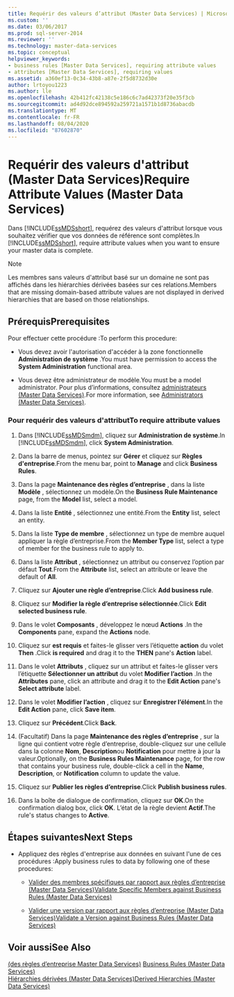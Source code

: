 ```yaml
---
title: Requérir des valeurs d’attribut (Master Data Services) | Microsoft Docs
ms.custom: ''
ms.date: 03/06/2017
ms.prod: sql-server-2014
ms.reviewer: ''
ms.technology: master-data-services
ms.topic: conceptual
helpviewer_keywords:
- business rules [Master Data Services], requiring attribute values
- attributes [Master Data Services], requiring values
ms.assetid: a360ef13-0c34-43b8-a87e-2f5d8732d30e
author: lrtoyou1223
ms.author: lle
ms.openlocfilehash: 42b412fc42138c5e186c6c7ad42373f20e35f3cb
ms.sourcegitcommit: ad4d92dce894592a259721a1571b1d8736abacdb
ms.translationtype: MT
ms.contentlocale: fr-FR
ms.lasthandoff: 08/04/2020
ms.locfileid: "87602870"
---
```

# <a name="require-attribute-values-master-data-services"></a><span data-ttu-id="a3c8f-102">Requérir des valeurs d'attribut (Master Data Services)</span><span class="sxs-lookup"><span data-stu-id="a3c8f-102">Require Attribute Values (Master Data Services)</span></span>
  <span data-ttu-id="a3c8f-103">Dans [!INCLUDE[ssMDSshort](../includes/ssmdsshort-md.md)], requérez des valeurs d'attribut lorsque vous souhaitez vérifier que vos données de référence sont complètes.</span><span class="sxs-lookup"><span data-stu-id="a3c8f-103">In [!INCLUDE[ssMDSshort](../includes/ssmdsshort-md.md)], require attribute values when you want to ensure your master data is complete.</span></span>  
  
> [!NOTE]  
>  <span data-ttu-id="a3c8f-104">Les membres sans valeurs d'attribut basé sur un domaine ne sont pas affichés dans les hiérarchies dérivées basées sur ces relations.</span><span class="sxs-lookup"><span data-stu-id="a3c8f-104">Members that are missing domain-based attribute values are not displayed in derived hierarchies that are based on those relationships.</span></span>  
  
## <a name="prerequisites"></a><span data-ttu-id="a3c8f-105">Prérequis</span><span class="sxs-lookup"><span data-stu-id="a3c8f-105">Prerequisites</span></span>  
 <span data-ttu-id="a3c8f-106">Pour effectuer cette procédure :</span><span class="sxs-lookup"><span data-stu-id="a3c8f-106">To perform this procedure:</span></span>  
  
-   <span data-ttu-id="a3c8f-107">Vous devez avoir l'autorisation d'accéder à la zone fonctionnelle **Administration de système** .</span><span class="sxs-lookup"><span data-stu-id="a3c8f-107">You must have permission to access the **System Administration** functional area.</span></span>  
  
-   <span data-ttu-id="a3c8f-108">Vous devez être administrateur de modèle.</span><span class="sxs-lookup"><span data-stu-id="a3c8f-108">You must be a model administrator.</span></span> <span data-ttu-id="a3c8f-109">Pour plus d’informations, consultez [administrateurs &#40;Master Data Services&#41;](administrators-master-data-services.md).</span><span class="sxs-lookup"><span data-stu-id="a3c8f-109">For more information, see [Administrators &#40;Master Data Services&#41;](administrators-master-data-services.md).</span></span>  
  
### <a name="to-require-attribute-values"></a><span data-ttu-id="a3c8f-110">Pour requérir des valeurs d'attribut</span><span class="sxs-lookup"><span data-stu-id="a3c8f-110">To require attribute values</span></span>  
  
1.  <span data-ttu-id="a3c8f-111">Dans [!INCLUDE[ssMDSmdm](../includes/ssmdsmdm-md.md)], cliquez sur **Administration de système**.</span><span class="sxs-lookup"><span data-stu-id="a3c8f-111">In [!INCLUDE[ssMDSmdm](../includes/ssmdsmdm-md.md)], click **System Administration**.</span></span>  
  
2.  <span data-ttu-id="a3c8f-112">Dans la barre de menus, pointez sur **Gérer** et cliquez sur **Règles d'entreprise**.</span><span class="sxs-lookup"><span data-stu-id="a3c8f-112">From the menu bar, point to **Manage** and click **Business Rules**.</span></span>  
  
3.  <span data-ttu-id="a3c8f-113">Dans la page **Maintenance des règles d’entreprise** , dans la liste **Modèle** , sélectionnez un modèle.</span><span class="sxs-lookup"><span data-stu-id="a3c8f-113">On the **Business Rule Maintenance** page, from the **Model** list, select a model.</span></span>  
  
4.  <span data-ttu-id="a3c8f-114">Dans la liste **Entité** , sélectionnez une entité.</span><span class="sxs-lookup"><span data-stu-id="a3c8f-114">From the **Entity** list, select an entity.</span></span>  
  
5.  <span data-ttu-id="a3c8f-115">Dans la liste **Type de membre** , sélectionnez un type de membre auquel appliquer la règle d’entreprise.</span><span class="sxs-lookup"><span data-stu-id="a3c8f-115">From the **Member Type** list, select a type of member for the business rule to apply to.</span></span>  
  
6.  <span data-ttu-id="a3c8f-116">Dans la liste **Attribut** , sélectionnez un attribut ou conservez l’option par défaut **Tout**.</span><span class="sxs-lookup"><span data-stu-id="a3c8f-116">From the **Attribute** list, select an attribute or leave the default of **All**.</span></span>  
  
7.  <span data-ttu-id="a3c8f-117">Cliquez sur **Ajouter une règle d’entreprise**.</span><span class="sxs-lookup"><span data-stu-id="a3c8f-117">Click **Add business rule**.</span></span>  
  
8.  <span data-ttu-id="a3c8f-118">Cliquez sur **Modifier la règle d’entreprise sélectionnée**.</span><span class="sxs-lookup"><span data-stu-id="a3c8f-118">Click **Edit selected business rule**.</span></span>  
  
9. <span data-ttu-id="a3c8f-119">Dans le volet **Composants** , développez le nœud **Actions** .</span><span class="sxs-lookup"><span data-stu-id="a3c8f-119">In the **Components** pane, expand the **Actions** node.</span></span>  
  
10. <span data-ttu-id="a3c8f-120">Cliquez sur **est requis** et faites-le glisser vers l’étiquette **action** du volet **Then** .</span><span class="sxs-lookup"><span data-stu-id="a3c8f-120">Click **is required** and drag it to the **THEN** pane's **Action** label.</span></span>  
  
11. <span data-ttu-id="a3c8f-121">Dans le volet **Attributs** , cliquez sur un attribut et faites-le glisser vers l’étiquette **Sélectionner un attribut** du volet **Modifier l’action** .</span><span class="sxs-lookup"><span data-stu-id="a3c8f-121">In the **Attributes** pane, click an attribute and drag it to the **Edit Action** pane's **Select attribute** label.</span></span>  
  
12. <span data-ttu-id="a3c8f-122">Dans le volet **Modifier l’action** , cliquez sur **Enregistrer l’élément**.</span><span class="sxs-lookup"><span data-stu-id="a3c8f-122">In the **Edit Action** pane, click **Save item**.</span></span>  
  
13. <span data-ttu-id="a3c8f-123">Cliquez sur **Précédent**.</span><span class="sxs-lookup"><span data-stu-id="a3c8f-123">Click **Back**.</span></span>  
  
14. <span data-ttu-id="a3c8f-124">(Facultatif) Dans la page **Maintenance des règles d’entreprise** , sur la ligne qui contient votre règle d’entreprise, double-cliquez sur une cellule dans la colonne **Nom**, **Description**ou **Notification** pour mettre à jour la valeur.</span><span class="sxs-lookup"><span data-stu-id="a3c8f-124">Optionally, on the **Business Rules Maintenance** page, for the row that contains your business rule, double-click a cell in the **Name**, **Description**, or **Notification** column to update the value.</span></span>  
  
15. <span data-ttu-id="a3c8f-125">Cliquez sur **Publier les règles d’entreprise**.</span><span class="sxs-lookup"><span data-stu-id="a3c8f-125">Click **Publish business rules**.</span></span>  
  
16. <span data-ttu-id="a3c8f-126">Dans la boîte de dialogue de confirmation, cliquez sur **OK**.</span><span class="sxs-lookup"><span data-stu-id="a3c8f-126">On the confirmation dialog box, click **OK**.</span></span> <span data-ttu-id="a3c8f-127">L’état de la règle devient **Actif**.</span><span class="sxs-lookup"><span data-stu-id="a3c8f-127">The rule's status changes to **Active**.</span></span>  
  
## <a name="next-steps"></a><span data-ttu-id="a3c8f-128">Étapes suivantes</span><span class="sxs-lookup"><span data-stu-id="a3c8f-128">Next Steps</span></span>  
  
-   <span data-ttu-id="a3c8f-129">Appliquez des règles d'entreprise aux données en suivant l'une de ces procédures :</span><span class="sxs-lookup"><span data-stu-id="a3c8f-129">Apply business rules to data by following one of these procedures:</span></span>  
  
    -   [<span data-ttu-id="a3c8f-130">Valider des membres spécifiques par rapport aux règles d’entreprise &#40;Master Data Services&#41;</span><span class="sxs-lookup"><span data-stu-id="a3c8f-130">Validate Specific Members against Business Rules &#40;Master Data Services&#41;</span></span>](../../2014/master-data-services/validate-specific-members-against-business-rules-master-data-services.md)  
  
    -   [<span data-ttu-id="a3c8f-131">Valider une version par rapport aux règles d’entreprise &#40;Master Data Services&#41;</span><span class="sxs-lookup"><span data-stu-id="a3c8f-131">Validate a Version against Business Rules &#40;Master Data Services&#41;</span></span>](../../2014/master-data-services/validate-a-version-against-business-rules-master-data-services.md)  
  
## <a name="see-also"></a><span data-ttu-id="a3c8f-132">Voir aussi</span><span class="sxs-lookup"><span data-stu-id="a3c8f-132">See Also</span></span>  
 <span data-ttu-id="a3c8f-133">[&#40;des règles d’entreprise Master Data Services&#41;](../../2014/master-data-services/business-rules-master-data-services.md) </span><span class="sxs-lookup"><span data-stu-id="a3c8f-133">[Business Rules &#40;Master Data Services&#41;](../../2014/master-data-services/business-rules-master-data-services.md) </span></span>  
 [<span data-ttu-id="a3c8f-134">Hiérarchies dérivées &#40;Master Data Services&#41;</span><span class="sxs-lookup"><span data-stu-id="a3c8f-134">Derived Hierarchies &#40;Master Data Services&#41;</span></span>](../../2014/master-data-services/derived-hierarchies-master-data-services.md)  
  
  

